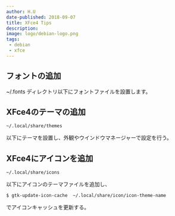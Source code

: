 ```yaml
---
author: H.U
date-published: 2018-09-07
title: XFce4 Tips
description:
image: logo/debian-logo.png
tags:
 - debian
 - xfce
---
```


## フォントの追加
~/.fonts ディレクトリ以下にフォントファイルを設置します。


## XFce4のテーマの追加

```
~/.local/share/themes
```
以下にテーマを設置し、外観やウインドウマネージャーで設定を行う。

## XFce4にアイコンを追加

```
~/.local/share/icons
```
以下にアイコンのテーマファイルを追加し、

```
$ gtk-update-icon-cache  ~/.local/share/icon/icon-theme-name
```
でアイコンキャッシュを更新する。


